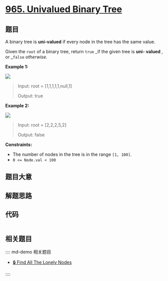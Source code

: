 # [965. Univalued Binary Tree](https://leetcode.com/problems/univalued-binary-tree/)

## 题目

A binary tree is **uni-valued** if every node in the tree has the same value.

Given the `root` of a binary tree, return `true` _if the given tree is **uni-
valued** , or _`false` _otherwise._



**Example 1:**

![](https://assets.leetcode.com/uploads/2018/12/28/unival_bst_1.png)

> Input: root = [1,1,1,1,1,null,1]
> 
> Output: true

**Example 2:**

![](https://assets.leetcode.com/uploads/2018/12/28/unival_bst_2.png)

> Input: root = [2,2,2,5,2]
> 
> Output: false

**Constraints:**

  * The number of nodes in the tree is in the range `[1, 100]`.
  * `0 <= Node.val < 100`


## 题目大意

## 解题思路

## 代码

```javascript

```

## 相关题目

:::: md-demo 相关题目
- [🔒 Find All The Lonely Nodes](https://leetcode.com/problems/find-all-the-lonely-nodes)

::::
